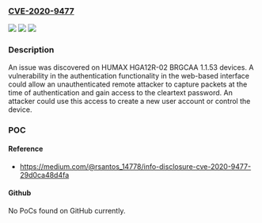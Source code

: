 ### [CVE-2020-9477](https://cve.mitre.org/cgi-bin/cvename.cgi?name=CVE-2020-9477)
![](https://img.shields.io/static/v1?label=Product&message=n%2Fa&color=blue)
![](https://img.shields.io/static/v1?label=Version&message=n%2Fa&color=blue)
![](https://img.shields.io/static/v1?label=Vulnerability&message=n%2Fa&color=brighgreen)

### Description

An issue was discovered on HUMAX HGA12R-02 BRGCAA 1.1.53 devices. A vulnerability in the authentication functionality in the web-based interface could allow an unauthenticated remote attacker to capture packets at the time of authentication and gain access to the cleartext password. An attacker could use this access to create a new user account or control the device.

### POC

#### Reference
- https://medium.com/@rsantos_14778/info-disclosure-cve-2020-9477-29d0ca48d4fa

#### Github
No PoCs found on GitHub currently.

